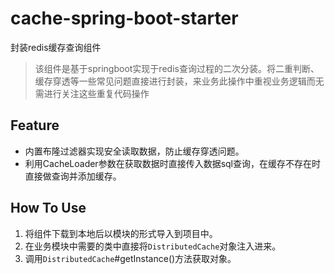 # cache-spring-boot-starter
封装redis缓存查询组件

 > 该组件是基于springboot实现于redis查询过程的二次分装。将二重判断、缓存穿透等一些常见问题直接进行封装，来业务此操作中重视业务逻辑而无需进行关注这些重复代码操作






## Feature
  * 内置布隆过滤器实现安全读取数据，防止缓存穿透问题。
  * 利用CacheLoader参数在获取数据时直接传入数据sql查询，在缓存不存在时直接做查询并添加缓存。





## How To Use
  1. 将组件下载到本地后以模块的形式导入到项目中。
  2. 在业务模块中需要的类中直接将`DistributedCache`对象注入进来。
  3. 调用`DistributedCache`#getInstance()方法获取对象。
